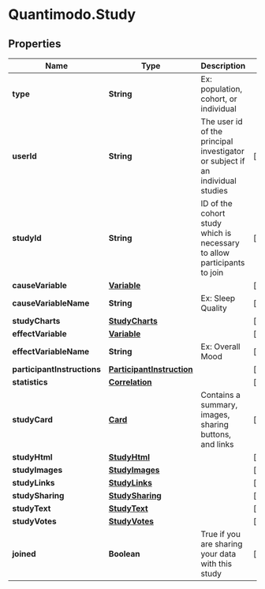 # Quantimodo.Study

## Properties
Name | Type | Description | Notes
------------ | ------------- | ------------- | -------------
**type** | **String** | Ex: population, cohort, or individual | 
**userId** | **String** | The user id of the principal investigator or subject if an individual studies | [optional] 
**studyId** | **String** | ID of the cohort study which is necessary to allow participants to join | [optional] 
**causeVariable** | [**Variable**](Variable.md) |  | [optional] 
**causeVariableName** | **String** | Ex: Sleep Quality | [optional] 
**studyCharts** | [**StudyCharts**](StudyCharts.md) |  | [optional] 
**effectVariable** | [**Variable**](Variable.md) |  | [optional] 
**effectVariableName** | **String** | Ex: Overall Mood | [optional] 
**participantInstructions** | [**ParticipantInstruction**](ParticipantInstruction.md) |  | [optional] 
**statistics** | [**Correlation**](Correlation.md) |  | [optional] 
**studyCard** | [**Card**](Card.md) | Contains a summary, images, sharing buttons, and links | [optional] 
**studyHtml** | [**StudyHtml**](StudyHtml.md) |  | [optional] 
**studyImages** | [**StudyImages**](StudyImages.md) |  | [optional] 
**studyLinks** | [**StudyLinks**](StudyLinks.md) |  | [optional] 
**studySharing** | [**StudySharing**](StudySharing.md) |  | [optional] 
**studyText** | [**StudyText**](StudyText.md) |  | [optional] 
**studyVotes** | [**StudyVotes**](StudyVotes.md) |  | [optional] 
**joined** | **Boolean** | True if you are sharing your data with this study | [optional] 


